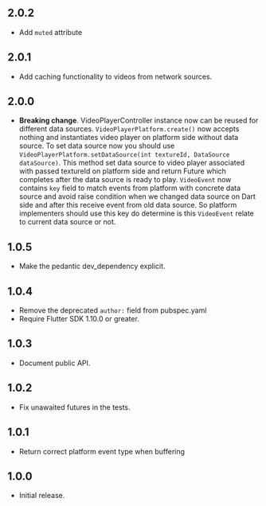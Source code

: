 ## 2.0.2

* Add `muted` attribute

## 2.0.1

* Add caching functionality to videos from network sources.

## 2.0.0

* **Breaking change**. VideoPlayerController instance now can be reused for different data sources. 
`VideoPlayerPlatform.create()` now accepts nothing and instantiates video player on platform side without data source.
To set data source now you should use `VideoPlayerPlatform.setDataSource(int textureId, DataSource dataSource)`.
This method set data source to video player associated with passed textureId on platform side and return Future which completes after the data source is ready to play.
`VideoEvent` now contains `key` field to match events from platform with concrete data source and avoid raise condition when we changed data source on Dart side and after this receive event from old data source.
So platform implementers should use this key do determine is this `VideoEvent` relate to current data source or not.

## 1.0.5

* Make the pedantic dev_dependency explicit.

## 1.0.4

* Remove the deprecated `author:` field from pubspec.yaml
* Require Flutter SDK 1.10.0 or greater.

## 1.0.3

* Document public API.

## 1.0.2

* Fix unawaited futures in the tests.

## 1.0.1

* Return correct platform event type when buffering

## 1.0.0

* Initial release.

